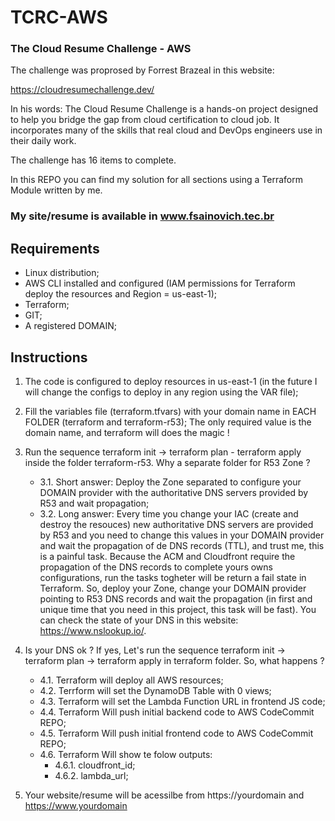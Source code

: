 # TCRC-AWS
### The Cloud Resume Challenge - AWS

The challenge was proprosed by Forrest Brazeal in this website:

https://cloudresumechallenge.dev/ 

In his words: The Cloud Resume Challenge is a hands-on project designed to help you bridge the gap from cloud certification to cloud job. It incorporates many of the skills that real cloud and DevOps engineers use in their daily work.

The challenge has 16 items to complete.

In this REPO you can find my solution for all sections using a Terraform Module written by me.

### My site/resume is available in www.fsainovich.tec.br

## Requirements

* Linux distribution;
* AWS CLI installed and configured (IAM permissions for Terraform deploy the resources and Region = us-east-1);
* Terraform;
* GIT;
* A registered DOMAIN;


## Instructions
1. The code is configured to deploy resources in us-east-1 (in the future I will change the configs to deploy in any region using the VAR file);
2. Fill the variables file (terraform.tfvars) with your domain name in EACH FOLDER (terraform and terraform-r53); The only required value is the domain name, and terraform will does the magic !
3. Run the sequence terraform init -> terraform plan - terraform apply inside the folder terraform-r53. Why a separate folder for R53 Zone ?
    - 3.1. Short answer: Deploy the Zone separated to configure your DOMAIN provider with the authoritative DNS servers provided by R53 and wait propagation;
    - 3.2. Long answer: Every time you change your IAC (create and destroy the resouces) new authoritative DNS servers are provided by R53 and you need to change this values in your DOMAIN provider and wait the propagation of de DNS records (TTL), and trust me, this is a painful task. Because the ACM and Cloudfront require the propagation of the DNS records to complete yours owns configurations, run the tasks togheter will be return a fail state in Terraform. So, deploy your Zone, change your DOMAIN provider pointing to R53 DNS records and wait the propagation (in first and unique time that you need in this project, this task will be fast). You can check the state of your DNS in this website: https://www.nslookup.io/.
4. Is your DNS ok ? If yes, Let's run the sequence terraform init -> terraform plan -> terraform apply in terraform folder. So, what happens ?
    - 4.1. Terraform will deploy all AWS resources;
    - 4.2. Terrform will set the DynamoDB Table with 0 views;
    - 4.3. Terraform will set the Lambda Function URL in frontend JS code;
    - 4.4. Terraform Will push initial backend code to AWS CodeCommit REPO;
    - 4.5. Terraform Will push initial frontend code to AWS CodeCommit REPO;
    - 4.6. Terraform Will show te folow outputs:
        - 4.6.1. cloudfront_id;
        - 4.6.2. lambda_url;

5. Your website/resume will be acessilbe from https://yourdomain and https://www.yourdomain
